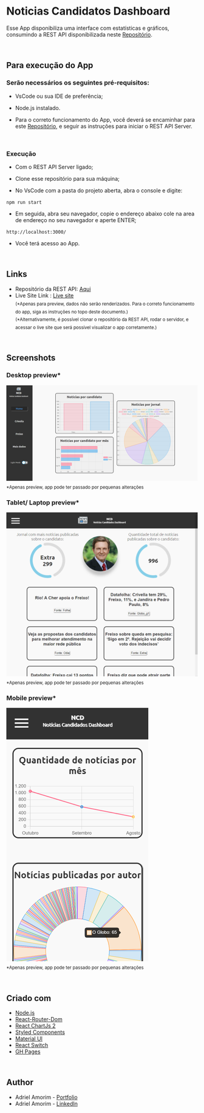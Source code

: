 # Noticias Candidatos Dashboard

Esse App disponibiliza uma interface com estatísticas e gráficos, consumindo a REST API disponibilizada neste [Repositório](https://github.com/AdrielGAmorim/noticias-candidatos-RESTAPI/).

<br />

## Para execução do App

### Serão necessários os seguintes pré-requisitos:

* VsCode ou sua IDE de preferência;

* Node.js instalado.

* Para o correto funcionamento do App, você deverá se encaminhar para este [Repositório](https://github.com/AdrielGAmorim/noticias-candidatos-RESTAPI/), e seguir as instruções para iniciar o REST API Server.

<br />

### Execução

* Com o REST API Server ligado;

* Clone esse repositório para sua máquina;

* No VsCode com a pasta do projeto aberta, abra o console e digite:

```shell script
npm run start
```

* Em seguida, abra seu navegador, copie o endereço abaixo cole na area de endereço no seu navegador e aperte ENTER;

```
http://localhost:3000/
```

* Você terá acesso ao App.

<br />

## Links


- Repositório da REST API: [Aqui](https://github.com/AdrielGAmorim/noticias-candidatos-RESTAPI/)
- Live Site Link : [Live site](https://adrielgamorim.github.io/noticias-candidatos-dashboard/)<br />
<sub>(*Apenas para preview, dados não serão renderizados.
Para o correto funcionamento do app, siga as instruções no topo deste documento.)<br />
(*Alternativamente, é possível clonar o repositório da REST API, rodar o servidor, e acessar o live site que será possível visualizar o app corretamente.)</sub>

<br />

## Screenshots

### Desktop preview*
![Desktop view](./src/components/images/screenshots/ss-1.png)
<sub>*Apenas preview, app pode ter passado por pequenas alterações</sub>

### Tablet/ Laptop preview*
![Tablet/ Laptop view](./src/components/images/screenshots/ss-2.png)
<sub>*Apenas preview, app pode ter passado por pequenas alterações</sub>

### Mobile preview*
![Mobile view](./src/components/images/screenshots/ss-3.png) <br />
<sub>*Apenas preview, app pode ter passado por pequenas alterações</sub>

<br />

## Criado com

- [Node.js](https://nodejs.org/pt-br/docs/)
- [React-Router-Dom](https://nodejs.org/https://v5.reactrouter.com/web/guides/quick-start)
- [React ChartJs 2](https://react-chartjs-2.js.org)
- [Styled Components](https://styled-components.com)
- [Material UI](https://mui.com/pt/)
- [React Switch](https://www.npmjs.com/package/react-switch/)
- [GH Pages](https://www.npmjs.com/package/gh-pages/)

<br />

## Author

- Adriel Amorim - [Portfolio](https://adrielgamorim.github.io/Portfolio/)
- Adriel Amorim - [LinkedIn](https://www.linkedin.com/in/adrielamorim/)
